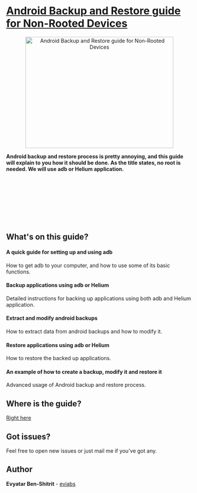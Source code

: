 # [Android Backup and Restore guide for Non-Rooted Devices](https://eviabs.com/Android-Backup-and-Restore-Guide/)

<p align="center">
<img alt= "Android Backup and Restore guide for Non-Rooted Devices" src="https://eviabs.com/Android-Backup-and-Restore-Guide/img/Android-Backup.png" width="400" height="300"/>
</p>

**Android backup and restore process is pretty annoying, and this guide will explain to you how it should be done.
As the title states, no root is needed.
We will use adb or Helium application.**

<br>
<br>
<br>
<br>
<br>
<br>
<br>



## What's on this guide?

#### A quick guide for setting up and using adb
How to get adb to your computer, and how to use some of its basic functions.

#### Backup applications using adb or Helium
Detailed instructions for backing up applications using both adb and Helium application.

#### Extract and modify android backups
How to extract data from android backups and how to modify it.

#### Restore applications using adb or Helium
How to restore the backed up applications.

#### An example of how to create a backup, modify it and restore it
Advanced usage of Android backup and restore process.

## Where is the guide?
[Right here](https://eviabs.com/Android-Backup-and-Restore-Guide/)



## Got issues?
Feel free to open new issues or just mail me if you've got any.

## Author

**Evyatar Ben-Shitrit** - [eviabs](https://github.com/eviabs)
